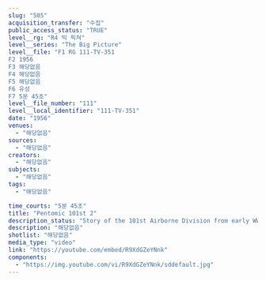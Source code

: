 ```yaml
---
slug: "505"
acquisition_transfer: "수집"
public_access_status: "TRUE"
level__rg: "R4 빅 픽쳐"
level__series: "The Big Picture"
level__file: "F1 RG 111-TV-351
F2 1956
F3 해당없음
F4 해당없음
F5 해당없음
F6 유성
F7 5분 45초"
level__file_number: "111"
level__local_identifier: "111-TV-351"
date: "1956"
venues: 
  - "해당없음"
sources: 
  - "해당없음"
creators: 
  - "해당없음"
subjects: 
  - "해당없음"
tags: 
  - "해당없음"

time_courts: "5분 45초"
title: "Pentomic 101st 2"
description_status: "Story of the 101st Airborne Division from early WW2 training to becoming the Army`s first pentomic division."
description: "해당없음"
shotlist: "해당없음"
media_type: "video"
link: "https://youtube.com/embed/R9XdGZeYNnk"
components: 
  - "https://img.youtube.com/vi/R9XdGZeYNnk/sddefault.jpg"
---
```

